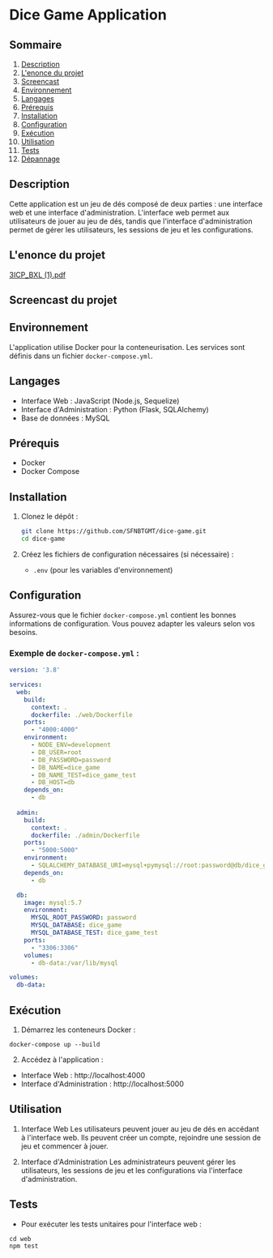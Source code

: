 # Dice Game Application

## Sommaire
1. [Description](#description)
2. [L'enonce du projet](#enonce)
3. [Screencast](#screencast)
4. [Environnement](#environnement)
5. [Langages](#langages)
6. [Prérequis](#prérequis)
7. [Installation](#installation)
8. [Configuration](#configuration)
9. [Exécution](#exécution)
10. [Utilisation](#utilisation)
11. [Tests](#tests)
12. [Dépannage](#dépannage)

## Description
Cette application est un jeu de dés composé de deux parties : une interface web et une interface d'administration. L'interface web permet aux utilisateurs de jouer au jeu de dés, tandis que l'interface d'administration permet de gérer les utilisateurs, les sessions de jeu et les configurations.

## L'enonce du projet
[3ICP_BXL (1).pdf](https://github.com/user-attachments/files/19474466/3ICP_BXL.1.pdf)

## Screencast du projet


## Environnement
L'application utilise Docker pour la conteneurisation. Les services sont définis dans un fichier `docker-compose.yml`.

## Langages
- Interface Web : JavaScript (Node.js, Sequelize)
- Interface d'Administration : Python (Flask, SQLAlchemy)
- Base de données : MySQL

## Prérequis
- Docker
- Docker Compose

## Installation

1. Clonez le dépôt :
    ```sh
    git clone https://github.com/SFNBTGMT/dice-game.git
    cd dice-game
    ```

2. Créez les fichiers de configuration nécessaires (si nécessaire) :
    - `.env` (pour les variables d'environnement)

## Configuration
Assurez-vous que le fichier `docker-compose.yml` contient les bonnes informations de configuration. Vous pouvez adapter les valeurs selon vos besoins.

### Exemple de `docker-compose.yml` :
```yaml
version: '3.8'

services:
  web:
    build:
      context: .
      dockerfile: ./web/Dockerfile
    ports:
      - "4000:4000"
    environment:
      - NODE_ENV=development
      - DB_USER=root
      - DB_PASSWORD=password
      - DB_NAME=dice_game
      - DB_NAME_TEST=dice_game_test
      - DB_HOST=db
    depends_on:
      - db
  
  admin:
    build:
      context: .
      dockerfile: ./admin/Dockerfile
    ports:
      - "5000:5000"
    environment:
      - SQLALCHEMY_DATABASE_URI=mysql+pymysql://root:password@db/dice_game
    depends_on:
      - db

  db:
    image: mysql:5.7
    environment:
      MYSQL_ROOT_PASSWORD: password
      MYSQL_DATABASE: dice_game
      MYSQL_DATABASE_TEST: dice_game_test
    ports:
      - "3306:3306"
    volumes:
      - db-data:/var/lib/mysql

volumes:
  db-data:
```

## Exécution
1. Démarrez les conteneurs Docker :

```
docker-compose up --build
```

2. Accédez à l'application :

- Interface Web : http://localhost:4000
- Interface d'Administration : http://localhost:5000

## Utilisation

1. Interface Web
Les utilisateurs peuvent jouer au jeu de dés en accédant à l'interface web. Ils peuvent créer un compte, rejoindre une session de jeu et commencer à jouer.

2. Interface d'Administration
Les administrateurs peuvent gérer les utilisateurs, les sessions de jeu et les configurations via l'interface d'administration.

## Tests

- Pour exécuter les tests unitaires pour l'interface web :

```
cd web
npm test
```
